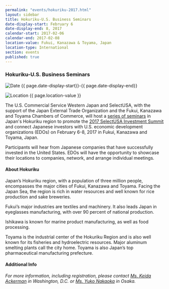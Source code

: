 ```yaml
---
permalink: "events/hokuriku-2017.html"
layout: sidebar
title: Hokuriku-U.S. Business Seminars
date-display-start: February 6
date-display-end: 8, 2017
calendar-start: 2017-02-06
calendar-end: 2017-02-08
location-value: Fukui, Kanazawa & Toyama, Japan
location-type: International
section: events
published: true
---
```


### Hokuriku-U.S. Business Seminars

![Date](https://google.github.io/material-design-icons/action/svg/design/ic_event_24px.svg "Date") {{ page.date-display-start}}-{{ page.date-display-end}}

![Location](http://google.github.io/material-design-icons/social/svg/design/ic_location_city_24px.svg "Location") {{ page.location-value }}

The U.S. Commercial Service Western Japan and SelectUSA, with the support of the Japan External Trade Organization and the Fukui, Kanazawa and Toyama Chambers of Commerce, will host a [series of seminars](https://www.selectusa.gov/flyers/hokuriku-us-business-seminar-2017) in Japan's Hokuriku region to promote the [2017 SelectUSA Investment Summit](https://www.selectusa.gov/selectusa-summit) and connect Japanese investors with U.S. economic development organizations (EDOs) on February 6-8, 2017 in Fukui, Kanazawa and Toyama, Japan.

Participants will hear from Japanese companies that have successfully invested in the United States. EDOs will have the opportunity to showcase their locations to companies, network, and arrange individual meetings.

#### About Hokuriku

Japan’s Hokuriku region, with a population of three million people, encompasses the major cities of Fukui, Kanazawa and Toyama. Facing the Japan Sea, the region is rich in water resources and well known for rice production and sake breweries. 

Fukui’s major industries are textiles and machinery. It also leads Japan in eyeglasses manufacturing, with over 90 percent of national production.

Ishikawa is known for marine product manufacturing, as well as food processing. 

Toyama is the industrial center of the Hokuriku Region and is also well known for its fisheries and hydroelectric resources. Major aluminum smelting plants call the city home. Toyama is also Japan’s top pharmaceutical manufacturing prefecture.

#### Additional Info
_For more information, including registration, please contact [Ms. Keida Ackerman](mailto:kedia.ackerman@trade.gov) in Washington, D.C. or [Ms. Yuko Nakaoka](mailto:yuko.nakaoka@trade.gov) in Osaka._
